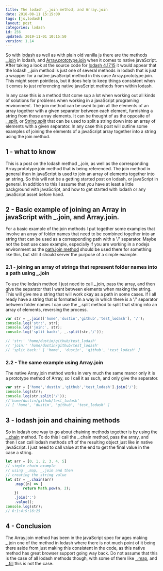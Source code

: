```yaml
---
title: The lodash _.join method, and Array.join
date: 2018-08-11 15:15:00
tags: [js,lodash]
layout: post
categories: lodash
id: 256
updated: 2019-11-01 10:15:50
version: 1.14
---
```


So with [lodash](https://lodash.com/) as well as with plain old vanilla js there are the methods [\_.join](https://lodash.com/docs/4.17.15#join) in lodash, and [Array.prototype.join](https://developer.mozilla.org/en-US/docs/Web/JavaScript/Reference/Global_Objects/Array/join) when it comes to native javaScript. After taking a look at the source code for [lodash 4.17.15](https://raw.githubusercontent.com/lodash/lodash/4.17.15-npm/core.js) it would appear that the lodash \_.join method is just one of several methods in lodash that is just a wrapper for a native javaScript method in this case Array.prototype.join. This might seem pointless, but it does help to keep things consistent when it comes to just referencing native javaScript methods from within lodash.

In any case this is a method that come sup a lot when working out all kinds of solutions for problems when working in a javaScript programing environment. The join method can be used to join all the elements of an array together with a given separator between each element, furnishing a string from those array elements. It can be thought of as the opposite of [\_.split](/2018/12/03/lodash_split/), or [String.split](https://developer.mozilla.org/en-US/docs/Web/JavaScript/Reference/Global_Objects/String/split) that can be used to split a string down into an array of elements with a given separator. In any case this post will outline some examples of joining the elements of a javaScript array together into a string using the join method.

<!-- more -->

## 1 - what to know

This is a post on the lodash method \_.join, as well as the corresponding Array.prototype.join method that is being referenced. The join method in general then in javaScript is used to join an array of elements together into an string. So this will not be a getting started post on lodash, or javaScript in general. In addition to this I assume that you have at least a little background with javaScript, and how to get started with lodash or any javaScript asset before hand.

## 2 - Basic example of joining an Array in javaScript with \_.join, and Array.join.

For a basic example of the join methods I put together some examples that involve an array of folder names that need to be combined together into an string that can be used as a corresponding path with a '\/' separator. Maybe not the best use case example, especially if you are working in a nodejs environment as the [path.join method](/2017/12/27/nodejs-paths) should be used there for something like this, but still it should server the purpose of a simple example.

### 2.1 - joining an array of strings that represent folder names into a path using \_.join

To use the lodash method I just need to call \_.join, pass the array, and then give the separator that I want between elements when making the string. This will give me a string that will work okay as a path in some cases. If I all ready have a string that is formated in a way in which there is a '\/' separator between folder names I can use the \_.split method to split that string into an array of elements, reversing the process.

```js
var str = _.join(['home','dustin','github','test_lodash'], '/');
console.log('str:', str);
console.log('join:', str); 
console.log('split back:', _.split(str,'/'));
 
// 'str:' 'home/dustin/github/test_lodash'
// 'join:' 'home/dustin/github/test_lodash'
// 'split back:' [ 'home', 'dustin', 'github', 'test_lodash' ]
```

### 2.2 - The same example using Array.join

The native Array.join method works in very much the same manor only it is a prototype method of Array, so I call it as such, and only give the separator.

```js
var str = ['home','dustin','github','test_lodash'].join('/');
console.log(str); 
console.log(str.split('/'));
//'home/dustin/github/test_lodash'
// [ 'home', 'dustin', 'github', 'test_lodash' ]
```

## 3 - lodash join and chaining methods

So in lodash one way to go about chaining methods together is by using the [\_.chain](/2018/11/11/lodash_chain/) method. To do this I call the \_.chain method, pass the array, and then I can call lodash methods off of the resulting object just like in native javaScript. I just need to call value at the end to get the final value in the case a string.

```js
let arr = [0, 1, 2, 3, 4, 5]
// simple chain example
// using _.map, _.join and then
// creating the string value
let str = _.chain(arr)
    .map((n) => {
        return Math.pow(n, 2);
    })
    .join(':')
    .value();
console.log(str);
// 0:1:4:9:16:25
```

## 4 - Conclusion

The Array.join method has been in the javaScript spec for ages making \_.join one of the method in lodash where there is not much point of it being there aside from just making this consistent in the code, as this native method has great browser support going way back. Do not assume that this is the case of all lodash methods though, with some of them like [\_.map](/2018/02/02/lodash_map/), and [\_.fill](/2017/09/26/lodash_fill/) this is not the case.